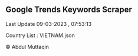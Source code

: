 

## Google Trends Keywords Scraper 
 
Last Update 09-03-2023 , 07:53:13

Country List :
VIETNAM.json



© Abdul Muttaqin 
